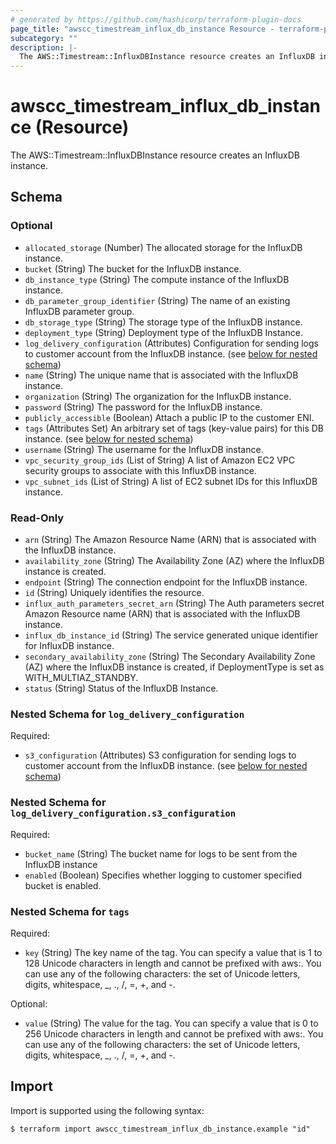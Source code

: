 ```yaml
---
# generated by https://github.com/hashicorp/terraform-plugin-docs
page_title: "awscc_timestream_influx_db_instance Resource - terraform-provider-awscc"
subcategory: ""
description: |-
  The AWS::Timestream::InfluxDBInstance resource creates an InfluxDB instance.
---
```


# awscc_timestream_influx_db_instance (Resource)

The AWS::Timestream::InfluxDBInstance resource creates an InfluxDB instance.



<!-- schema generated by tfplugindocs -->
## Schema

### Optional

- `allocated_storage` (Number) The allocated storage for the InfluxDB instance.
- `bucket` (String) The bucket for the InfluxDB instance.
- `db_instance_type` (String) The compute instance of the InfluxDB instance.
- `db_parameter_group_identifier` (String) The name of an existing InfluxDB parameter group.
- `db_storage_type` (String) The storage type of the InfluxDB instance.
- `deployment_type` (String) Deployment type of the InfluxDB Instance.
- `log_delivery_configuration` (Attributes) Configuration for sending logs to customer account from the InfluxDB instance. (see [below for nested schema](#nestedatt--log_delivery_configuration))
- `name` (String) The unique name that is associated with the InfluxDB instance.
- `organization` (String) The organization for the InfluxDB instance.
- `password` (String) The password for the InfluxDB instance.
- `publicly_accessible` (Boolean) Attach a public IP to the customer ENI.
- `tags` (Attributes Set) An arbitrary set of tags (key-value pairs) for this DB instance. (see [below for nested schema](#nestedatt--tags))
- `username` (String) The username for the InfluxDB instance.
- `vpc_security_group_ids` (List of String) A list of Amazon EC2 VPC security groups to associate with this InfluxDB instance.
- `vpc_subnet_ids` (List of String) A list of EC2 subnet IDs for this InfluxDB instance.

### Read-Only

- `arn` (String) The Amazon Resource Name (ARN) that is associated with the InfluxDB instance.
- `availability_zone` (String) The Availability Zone (AZ) where the InfluxDB instance is created.
- `endpoint` (String) The connection endpoint for the InfluxDB instance.
- `id` (String) Uniquely identifies the resource.
- `influx_auth_parameters_secret_arn` (String) The Auth parameters secret Amazon Resource name (ARN) that is associated with the InfluxDB instance.
- `influx_db_instance_id` (String) The service generated unique identifier for InfluxDB instance.
- `secondary_availability_zone` (String) The Secondary Availability Zone (AZ) where the InfluxDB instance is created, if DeploymentType is set as WITH_MULTIAZ_STANDBY.
- `status` (String) Status of the InfluxDB Instance.

<a id="nestedatt--log_delivery_configuration"></a>
### Nested Schema for `log_delivery_configuration`

Required:

- `s3_configuration` (Attributes) S3 configuration for sending logs to customer account from the InfluxDB instance. (see [below for nested schema](#nestedatt--log_delivery_configuration--s3_configuration))

<a id="nestedatt--log_delivery_configuration--s3_configuration"></a>
### Nested Schema for `log_delivery_configuration.s3_configuration`

Required:

- `bucket_name` (String) The bucket name for logs to be sent from the InfluxDB instance
- `enabled` (Boolean) Specifies whether logging to customer specified bucket is enabled.



<a id="nestedatt--tags"></a>
### Nested Schema for `tags`

Required:

- `key` (String) The key name of the tag. You can specify a value that is 1 to 128 Unicode characters in length and cannot be prefixed with aws:. You can use any of the following characters: the set of Unicode letters, digits, whitespace, _, ., /, =, +, and -.

Optional:

- `value` (String) The value for the tag. You can specify a value that is 0 to 256 Unicode characters in length and cannot be prefixed with aws:. You can use any of the following characters: the set of Unicode letters, digits, whitespace, _, ., /, =, +, and -.

## Import

Import is supported using the following syntax:

```shell
$ terraform import awscc_timestream_influx_db_instance.example "id"
```
